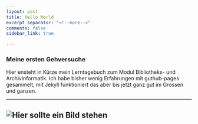```yaml
---
layout: post
title: Hello World
excerpt_separator: "<!--more-->"
comments: false
sidebar_link: true

---
```


### Meine ersten Gehversuche

Hier ensteht in Kürze mein Lerntagebuch zum Modul Bibliotheks- und Archivinformatik. Ich habe bisher wenig Erfahrungen mit guthub-pages gesammelt, mit Jekyll funktioniert das aber bis jetzt ganz gut im Grossen und ganzen. 

--- 
![Hier sollte ein Bild stehen](./screenshots/binaer.jpg)
---


